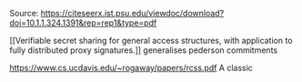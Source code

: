 Source: https://citeseerx.ist.psu.edu/viewdoc/download?doi=10.1.1.324.1391&rep=rep1&type=pdf

[[Verifiable secret sharing for general access structures, with application to fully distributed proxy signatures.]] generalises pederson commitments


https://www.cs.ucdavis.edu/~rogaway/papers/rcss.pdf A classic